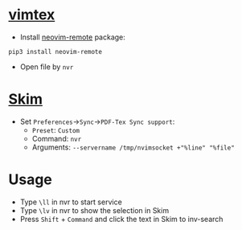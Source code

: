 # [vimtex](https://github.com/lervag/vimtex)
- Install [neovim-remote](https://github.com/mhinz/neovim-remote) package:
 ```
pip3 install neovim-remote
 ```
- Open file by `nvr`
# [Skim](https://skim-app.sourceforge.io/)
- Set `Preferences`->`Sync`->`PDF-Tex Sync support`:
    - `Preset`: `Custom`
    - Command: `nvr`
    - Arguments: `--servername /tmp/nvimsocket +"%line" "%file"`

# Usage
- Type `\ll` in nvr to start service
- Type `\lv` in nvr to show the selection in Skim 
- Press `Shift` + `Command` and click the text in Skim to inv-search
